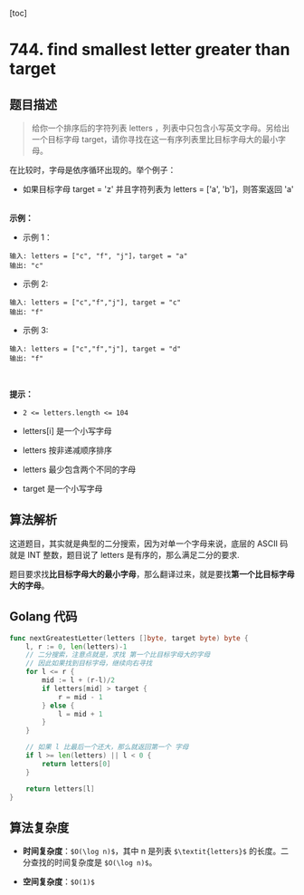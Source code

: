 [toc]



# 744. find smallest letter greater than target



## 题目描述



> 给你一个排序后的字符列表 letters ，列表中只包含小写英文字母。另给出一个目标字母 target，请你寻找在这一有序列表里比目标字母大的最小字母。



在比较时，字母是依序循环出现的。举个例子：

- 如果目标字母 target = 'z' 并且字符列表为 letters = ['a', 'b']，则答案返回 'a'
   

**示例：**

- 示例 1：

```shell
输入: letters = ["c", "f", "j"]，target = "a"
输出: "c"
```

- 示例 2:

```shell
输入: letters = ["c","f","j"], target = "c"
输出: "f"
```

- 示例 3:

```shell
输入: letters = ["c","f","j"], target = "d"
输出: "f"
```

 

**提示：**

- `2 <= letters.length <= 104`

- letters[i] 是一个小写字母

- letters 按非递减顺序排序

- letters 最少包含两个不同的字母

- target 是一个小写字母





## 算法解析



这道题目，其实就是典型的二分搜索，因为对单一个字母来说，底层的 ASCII 码就是 INT 整数，题目说了 letters 是有序的，那么满足二分的要求.



题目要求找**比目标字母大的最小字母**，那么翻译过来，就是要找**第一个比目标字母大的字母**。





## Golang 代码

```go
func nextGreatestLetter(letters []byte, target byte) byte {
	l, r := 0, len(letters)-1
	// 二分搜索，注意点就是，求找 第一个比目标字母大的字母
	// 因此如果找到目标字母，继续向右寻找
	for l <= r {
		mid := l + (r-l)/2
		if letters[mid] > target {
			r = mid - 1
		} else {
			l = mid + 1
		}
	}

	// 如果 l 比最后一个还大，那么就返回第一个 字母
	if l >= len(letters) || l < 0 {
		return letters[0]
	}

	return letters[l]
}

```



## 算法复杂度

- **时间复杂度**：`$O(\log n)$`，其中 n 是列表 `$\textit{letters}$` 的长度。二分查找的时间复杂度是 `$O(\log n)$`。

- **空间复杂度**：`$O(1)$`


